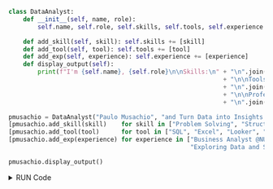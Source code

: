 ```python
class DataAnalyst:
    def __init__(self, name, role):
        self.name, self.role, self.skills, self.tools, self.experience = name, role, [], [], []

    def add_skill(self, skill): self.skills += [skill]
    def add_tool(self, tool): self.tools += [tool]
    def add_exp(self, experience): self.experience += [experience]
    def display_output(self):
        print(f"I'm {self.name}, {self.role}\n\nSkills:\n" + "\n".join(f"- {s}" for s in self.skills)
                                                           + "\n\nToolset:\n"
                                                           + "\n".join(f"- {t}" for t in self.tools)
                                                           + "\n\nProfessional Experience:\n"
                                                           + "\n".join(f"- {e}" for e in self.experience))

pmusachio = DataAnalyst("Paulo Musachio", "and Turn Data into Insights!")
[pmusachio.add_skill(skill)    for skill in ["Problem Solving", "Structured Thinking", "Exploratory Data Analysis"]]
[pmusachio.add_tool(tool)      for tool in ["SQL", "Excel", "Looker", "Python", "Statistics"]]
[pmusachio.add_exp(experience) for experience in ["Business Analyst @NUBANK",
                                                  "Exploring Data and Solving Problems in Industry for +10 years"]]

pmusachio.display_output()
```

<details>
  <summary>RUN Code</summary>
  <br/>
  
  I'm Paulo Musachio, and Turn Data into Insights!
  
  Skills:
  - Problem Solving
  - Structured Thinking
  - Exploratory Data Analysis
  
  Toolset:
  - SQL
  - Excel
  - Looker
  - Python
  - Statistics
  
  Profissional Experience:
  - Business Analyst @NUBANK
  - Exploring Data and Solving Problems in Industry for +10 years
</details>
